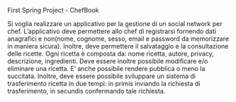 First Spring Project - ChefBook

Si voglia realizzare un applicativo per la gestione di un social network per 
chef.
L’applicativo deve permettere allo chef di registrarsi fornendo dati anagrafici e
non(nome, cognome, sesso, email e password da memorizzare in maniera 
sicura).
Inoltre, deve permettere il salvataggio e la consultazione delle ricette.
Ogni ricetta è composta da:
nome ricetta, autore, privacy, descrizione, ingredienti.
Deve essere inoltre possibile modificare e/o eliminare una ricetta.
E’ anche possibile rendere pubblica o meno la succitata.
Inoltre, deve essere possibile sviluppare un sistema di trasferimento ricetta in 
due tempi:
in primis inviando la richiesta di trasferimento, in secundis confermando tale 
richiesta.
